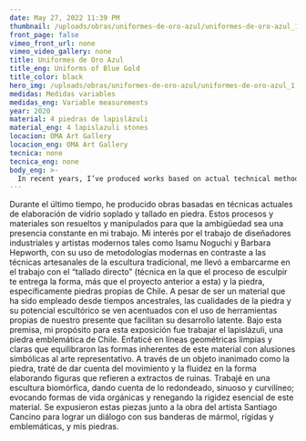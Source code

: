 ```yaml
---
date: May 27, 2022 11:39 PM
thumbnail: /uploads/obras/uniformes-de-oro-azul/uniformes-de-oro-azul_1.webp
front_page: false
vimeo_front_url: none
vimeo_video_gallery: none
title: Uniformes de Oro Azul
title_eng: Uniforms of Blue Gold
title_color: black
hero_img: /uploads/obras/uniformes-de-oro-azul/uniformes-de-oro-azul_1.webp
medidas: Medidas variables
medidas_eng: Variable measurements
year: 2020
material: 4 piedras de lapislázuli 
material_eng: 4 lapislazuli stones 
locacion: OMA Art Gallery
locacion_eng: OMA Art Gallery
tecnica: none
tecnica_eng: none
body_eng: >-
  In recent years, I’ve produced works based on actual technical methods of elaboration of blown glass and stone carving.  These processes and materials are sort out and manipulated so that ambiguity is a constant presence in my line of work.  My interest for the work of industrial designers and modern artists such as Isamu Noguchi and Barbara Hepworth, with their use of modern methodologies in contrast to the craft technics  of traditional sculptures, lead me to embark on the work of “direct carving” (technic in which the process of sculpting gives you the shape, more than the previous project of it) and stone, specifically stones that are characteristic of Chile.  Despite being a material that has been used for centuries, the properties of stone and their sculptural potential are emphasized with the use of particular tools  of our present day that enable their latent development.  In this context, my purpose for this show was to work on Lapislazuli, an emblematic stone from Chile.  I emphasized on clean and clear geometric lines that balanced the inherent shapes of this material with symbolic references to representational art.  Through an inanimate object as stone, I tried to give an account of the movement and smoothness in the shape, developing forms that referenced extracts of ancient ruins. I worked on a biomorphic sculpture, taking into account what’s rounded, sinuous and curvaceous; evoking organic forms of life and denying the essential stiffness of this material.  Four sculptures were shown together with the work of the artist Santiago Cancino to establish a dialogue between his marble flags, rigid and emblematic, and my stones.
---
```

Durante el último tiempo, he producido obras basadas en técnicas actuales de elaboración de vidrio soplado y tallado en piedra.  Estos procesos y materiales son resueltos y manipulados para que la ambigüedad sea una presencia constante en mi trabajo.  Mi interés por el trabajo de diseñadores industriales y artistas modernos tales como Isamu Noguchi y Barbara Hepworth, con su uso de metodologías modernas en contraste a las técnicas artesanales de la escultura tradicional, me llevó a embarcarme en el trabajo con el “tallado directo” (técnica en la que el proceso de esculpir te entrega la forma, más que el proyecto anterior a esta) y la piedra, específicamente piedras propias de Chile.  A pesar de ser un material que ha sido empleado desde tiempos ancestrales, las cualidades de la piedra y su potencial escultórico se ven acentuados con el uso de herramientas propias de nuestro presente que facilitan su desarrollo latente.  Bajo esta premisa, mi propósito para esta exposición fue trabajar el lapislázuli, una piedra emblemática de Chile.  Enfaticé en líneas geométricas limpias y claras que equilibraron las formas inherentes de este material con alusiones simbólicas al arte representativo.  A través de un objeto inanimado como la piedra, traté de dar cuenta del movimiento y la fluidez en la forma elaborando figuras que refieren a extractos de ruinas.  Trabajé en una escultura biomórfica, dando cuenta de lo redondeado, sinuoso y curvilíneo; evocando formas de vida orgánicas y renegando la rigidez esencial de este material.  Se expusieron estas piezas junto a la obra del artista Santiago Cancino para lograr un diálogo con sus banderas de mármol, rígidas y emblemáticas, y mis piedras. 
